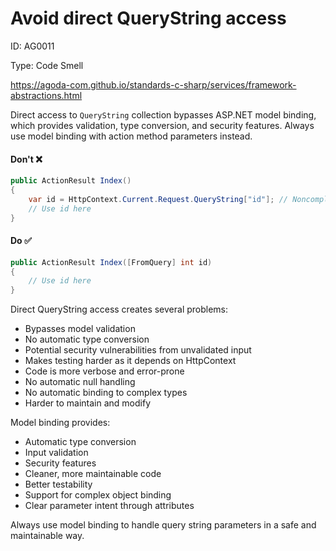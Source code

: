 ﻿# Avoid direct QueryString access

ID: AG0011

Type: Code Smell

https://agoda-com.github.io/standards-c-sharp/services/framework-abstractions.html

Direct access to `QueryString` collection bypasses ASP.NET model binding, which provides validation, type conversion, and security features. Always use model binding with action method parameters instead.

#### Don't ❌

```csharp
public ActionResult Index()
{
    var id = HttpContext.Current.Request.QueryString["id"]; // Noncompliant
    // Use id here
}
```

#### Do ✅

```csharp
public ActionResult Index([FromQuery] int id)
{
    // Use id here
}
```

Direct QueryString access creates several problems:

- Bypasses model validation
- No automatic type conversion
- Potential security vulnerabilities from unvalidated input
- Makes testing harder as it depends on HttpContext
- Code is more verbose and error-prone
- No automatic null handling
- No automatic binding to complex types
- Harder to maintain and modify

Model binding provides:

- Automatic type conversion
- Input validation
- Security features
- Cleaner, more maintainable code
- Better testability
- Support for complex object binding
- Clear parameter intent through attributes

Always use model binding to handle query string parameters in a safe and maintainable way.
